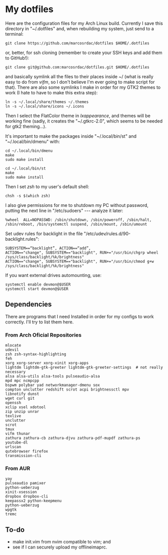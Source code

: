# My dotfiles

Here are the configuration files for my Arch Linux build. Currently I save this directory in "~/.dotfiles" and, when rebuilding my system, just send to a terminal:

```shell
git clone https://github.com/marcosrdac/dotfiles $HOME/.dotfiles
```

or, better, for ssh cloning (remember to create your SSH keys and add them to GitHub!):

```shell
git clone git@github.com:marcosrdac/dotfiles.git $HOME/.dotfiles
```

and basically symlink all the files to their places inside ~/ (what is really easy to do from *vifm*, so I don't believe I'm ever going to make script for that). There are also some symlinks I make in order for my GTK2 themes to work (I hate to have to make this extra step):

```shell
ln -s ~/.local/share/themes ~/.themes
ln -s ~/.local/share/icons ~/.icons
```

Then I select the FlatColor theme in *lxappearance*, and themes will be working fine (sadly, it creates the "~/.gtkrc-2.0", which seems to be needed for gtk2 theming...).

It's important to make the packages inside "~/.local/bin/st" and "~/.local/bin/dmenu" with:

```shell
cd ~/.local/bin/dmenu
make
sudo make install

cd ~/.local/bin/st
make
sudo make install
```

Then I set *zsh* to my user's default shell:

```shell
chsh -s $(which zsh)
```

I also give permissions for me to shutdown my PC without password, putting the next line in "/etc/sudoers" --- analyze it later:

```
%wheel  ALL=NOPASSWD: /sbin/shutdown, /sbin/poweroff, /sbin/halt, /sbin/reboot, /bin/systemctl suspend, /sbin/mount, /sbin/umount
```

Set udev rules for backlight in the file "/etc/udev/rules.d/90-backlight.rules":
```shell
SUBSYSTEM==“backlight”, ACTION==“add”,
ACTION=="change", SUBSYSTEM=="backlight", RUN+="/usr/bin/chgrp wheel /sys/class/backlight/%k/brightness"
ACTION=="change", SUBSYSTEM=="backlight", RUN+="/usr/bin/chmod g+w /sys/class/backlight/%k/brightness"
```

If you want external drives automounting, use:
```shell
systemctl enable devmon@$USER
systemctl start devmon@$USER
```


## Dependencies

There are programs that I need Installed in order for my configs to work correctly. I'll try to list them here.


### From Arch Oficial Repositories

```
mlocate
udevil
zsh zsh-syntax-highlighting
feh
xorg xorg-server xorg-xinit xorg-apps
lightdm lightdm-gtk-greeter lightdm-gtk-greeter-settings  # not really necessary
alsa alsa-utils alsa-tools pulseaudio-alsa
mpd mpc ncmpcpp
bspwm polybar yad networkmanager-dmenu sox
compton unclutter redshift scrot acpi brightnessctl mpv
libnotify dunst
wget curl git
openssh
xclip xsel xdotool
zip unzip unrar
texlive
unclutter
scrot
tmux
vifm thunar
zathura zathura-cb zathura-djvu zathura-pdf-mupdf zathura-ps
youtube-dl
urlscan
qutebrowser firefox
transmission-cli
```


### From AUR

```
yay
pulseaudio pamixer
python-ueberzug
xinit-xsession
dropbox dropbox-cli
keepassx2 python-keepmenu
python-ueberzug
wpgtk
tremc
```


## To-do

  * make init.vim from nvim compatible to vim; and
  * see if I can securely upload my offlineimaprc.



